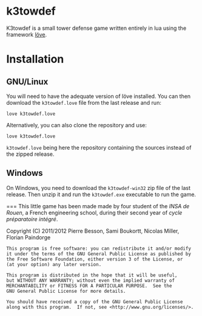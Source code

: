 k3towdef
========
K3towdef is a small tower defense game written entirely in lua using the framework [löve](https://love2d.org/).

Installation
============
GNU/Linux
---------
You will need to have the adequate version of löve installed. You can then download the `k3towdef.love` file from the last release and run:

    love k3towdef.love

Alternatively, you can also clone the repository and use:

    love k3towdef.love
    
`k3towdef.love` being here the repository containing the sources instead of the zipped release.

Windows
-------
On Windows, you need to download the `k3towdef-win32` zip file of the last release. Then unzip it and run the `k3towdef.exe` executable to run the game.

===
This little game has been made made by four student of the _INSA de Rouen_, a French engineering school, during their second year of _cycle préparatoire intégré_.

Copyright (C) 2011/2012 Pierre Besson, Sami Boukortt, Nicolas Miller, Florian Paindorge

    This program is free software: you can redistribute it and/or modify
    it under the terms of the GNU General Public License as published by
    the Free Software Foundation, either version 3 of the License, or
    (at your option) any later version.

    This program is distributed in the hope that it will be useful,
    but WITHOUT ANY WARRANTY; without even the implied warranty of
    MERCHANTABILITY or FITNESS FOR A PARTICULAR PURPOSE.  See the
    GNU General Public License for more details.

    You should have received a copy of the GNU General Public License
    along with this program.  If not, see <http://www.gnu.org/licenses/>.

